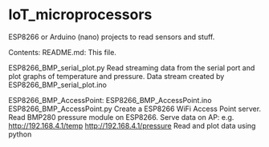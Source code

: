 # IoT_microprocessors

ESP8266 or Arduino (nano) projects to read sensors and stuff.

Contents:
README.md:
This file.

ESP8266_BMP_serial_plot.py
Read streaming data from the serial port and plot graphs of temperature and pressure.
Data stream created by ESP8266_BMP_serial_plot.ino

ESP8266_BMP_AccessPoint:
ESP8266_BMP_AccessPoint.ino
ESP8266_BMP_AccessPoint.py
Create a ESP8266 WiFi Access Point server.
Read BMP280 pressure module on ESP8266.
Serve data on AP: e.g.
http://192.168.4.1/temp
http://192.168.4.1/pressure
Read and plot data using python
